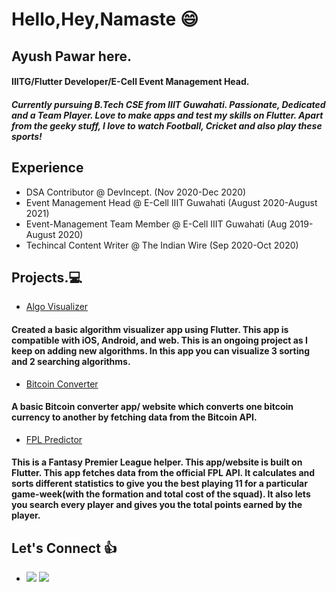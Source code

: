 # Hello,Hey,Namaste :smile:
## Ayush Pawar here.
#### IIITG/Flutter Developer/E-Cell Event Management Head.
##### Currently pursuing B.Tech CSE from IIIT Guwahati. Passionate, Dedicated and a Team Player. Love to make apps and test my skills on Flutter. Apart from the geeky stuff, I love to watch Football, Cricket and also play these sports!
## Experience
* DSA Contributor @ DevIncept. (Nov 2020-Dec 2020)
* Event Management Head @ E-Cell IIIT Guwahati (August 2020-August 2021)
* Event-Management Team Member @ E-Cell IIIT Guwahati (Aug 2019- August 2020)
* Techincal Content Writer @ The Indian Wire (Sep 2020-Oct 2020)
## Projects.:computer:
* [Algo Visualizer](https://github.com/Spyy004/algo_visual)
#### Created a basic algorithm visualizer app using Flutter. This app is compatible with iOS, Android, and web. This is an ongoing project as I keep on adding new algorithms. In this app you can visualize 3 sorting and 2 searching algorithms.
* [Bitcoin Converter](https://github.com/Spyy004/bitcoin-converter)
#### A basic Bitcoin converter app/ website which converts one bitcoin currency to another by fetching data from the Bitcoin API. 
* [FPL Predictor](https://github.com/Spyy004/fpl_predictor_)
#### This is a Fantasy Premier League helper. This app/website is built on Flutter. This app fetches data from the official FPL API. It calculates and sorts different statistics to give you the best playing 11 for a particular game-week(with the formation and total cost of the squad). It also lets you search every player and gives you the total points earned by the player.

## Let's Connect :+1:
* [![](https://github.com/arpit-dwivedi/arpit-dwivedi.github.io/raw/master/assets/img/Webp.net-resizeimage.png)](https://www.linkedin.com/in/ayush-pawar-847209191/)  [![](https://github.com/arpit-dwivedi/arpit-dwivedi.github.io/raw/master/assets/img/ttt.png)](https://twitter.com/Iyush004)
